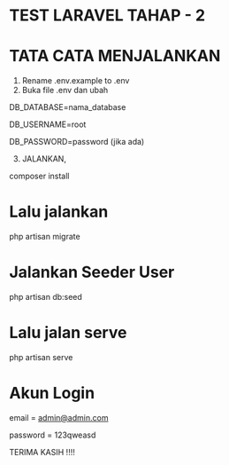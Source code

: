# TEST LARAVEL TAHAP - 2 

# TATA CATA MENJALANKAN


1. Rename .env.example to .env
2. Buka file .env dan ubah

DB_DATABASE=nama_database

DB_USERNAME=root

DB_PASSWORD=password (jika ada)

3. JALANKAN,

composer install

# Lalu jalankan

php artisan migrate

# Jalankan Seeder User

php artisan db:seed

# Lalu jalan serve

php artisan serve

# Akun Login

email = admin@admin.com

password = 123qweasd


TERIMA KASIH !!!!
